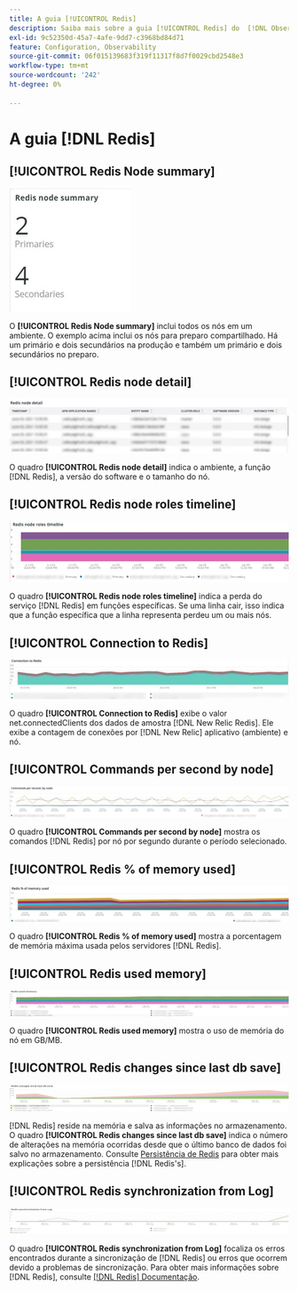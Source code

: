 ```yaml
---
title: A guia [!UICONTROL Redis]
description: Saiba mais sobre a guia [!UICONTROL Redis] do  [!DNL Observation for Adobe Commerce].
exl-id: 9c52350d-45a7-4afe-9dd7-c3968bd84d71
feature: Configuration, Observability
source-git-commit: 06f015139683f319f11317f8d7f0029cbd2548e3
workflow-type: tm+mt
source-wordcount: '242'
ht-degree: 0%

---
```


# A guia [!DNL Redis]

## [!UICONTROL Redis Node summary]

![Resumo do nó Redis](../../assets/tools/observation-for-adobe-commerce/redis-tab-1.jpg)

O **[!UICONTROL Redis Node summary]** inclui todos os nós em um ambiente. O exemplo acima inclui os nós para preparo compartilhado. Há um primário e dois secundários na produção e também um primário e dois secundários no preparo.

## [!UICONTROL Redis node detail]

![Detalhes do nó Redis](../../assets/tools/observation-for-adobe-commerce/redis-tab-2.jpg)

O quadro **[!UICONTROL Redis node detail]** indica o ambiente, a função [!DNL Redis], a versão do software e o tamanho do nó.

## [!UICONTROL Redis node roles timeline]

![Linha do tempo de funções do nó Redis](../../assets/tools/observation-for-adobe-commerce/redis-tab-3.jpg)

O quadro **[!UICONTROL Redis node roles timeline]** indica a perda do serviço [!DNL Redis] em funções específicas. Se uma linha cair, isso indica que a função específica que a linha representa perdeu um ou mais nós.

## [!UICONTROL Connection to Redis]

![Conexão com Redis](../../assets/tools/observation-for-adobe-commerce/redis-tab-4.jpg)

O quadro **[!UICONTROL Connection to Redis]** exibe o valor net.connectedClients dos dados de amostra [!DNL New Relic Redis]. Ele exibe a contagem de conexões por [!DNL New Relic] aplicativo (ambiente) e nó.

## [!UICONTROL Commands per second by node]

![Comandos por segundo pelo nó](../../assets/tools/observation-for-adobe-commerce/redis-tab-5.jpg)

O quadro **[!UICONTROL Commands per second by node]** mostra os comandos [!DNL Redis] por nó por segundo durante o período selecionado.

## [!UICONTROL Redis % of memory used]

![Redis % de memória usada](../../assets/tools/observation-for-adobe-commerce/redis-tab-6.jpg)

O quadro **[!UICONTROL Redis % of memory used]** mostra a porcentagem de memória máxima usada pelos servidores [!DNL Redis].

## [!UICONTROL Redis used memory]

![Redis usou memória](../../assets/tools/observation-for-adobe-commerce/redis-tab-7.jpg)

O quadro **[!UICONTROL Redis used memory]** mostra o uso de memória do nó em GB/MB.

## [!UICONTROL Redis changes since last db save]

![Redis altera desde o último salvamento do banco de dados](../../assets/tools/observation-for-adobe-commerce/redis-tab-8.jpg)

[!DNL Redis] reside na memória e salva as informações no armazenamento. O quadro **[!UICONTROL Redis changes since last db save]** indica o número de alterações na memória ocorridas desde que o último banco de dados foi salvo no armazenamento. Consulte [Persistência de Redis](https://redis.io/docs/latest/operate/oss_and_stack/management/persistence/) para obter mais explicações sobre a persistência [!DNL Redis's].

## [!UICONTROL Redis synchronization from Log]

![Sincronização Redis do Log](../../assets/tools/observation-for-adobe-commerce/redis-tab-9.jpg)

O quadro **[!UICONTROL Redis synchronization from Log]** focaliza os erros encontrados durante a sincronização de [!DNL Redis] ou erros que ocorrem devido a problemas de sincronização. Para obter mais informações sobre [!DNL Redis], consulte [[!DNL Redis] Documentação](https://redis.io/docs/).
